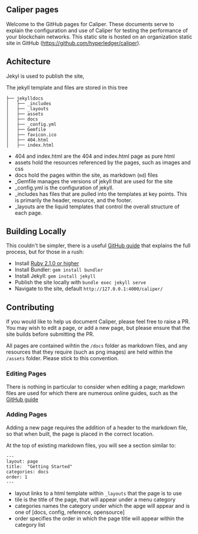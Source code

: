 ## Caliper pages

Welcome to the GitHub pages for Caliper. These documents serve to explain the configuration and use of Caliper for testing the performance of your blockchain networks. This static site is hosted on an organization static site in GitHub (https://github.com/hyperledger/caliper).

## Achitecture
Jekyl is used to publish the site,

The jekyll template and files are stored in this tree

```
├── jekylldocs
│   ├── _includes
│   ├── _layouts
│   ├── assets
│   ├── docs
│   ├── _config.yml
│   ├── Gemfile
│   ├── favicon.ico
│   ├── 404.html
│   ├── index.html
```

* 404 and index.html are the 404 and index.html page as pure html
* assets hold the resources referenced by the pages, such as images and css
* docs hold the pages within the site, as markdown (`md`) files
* \_Gemfile manages the versions of jekyll that are used for the site
* \_config.yml is the configuration of jekyll.
* \_includes has files that are pulled into the templates at key points. This is primarily the header, resource, and the footer.
* \_layouts are the liquid templates that control the overall structure of each page.

## Building Locally
This couldn't be simpler, there is a useful [GitHub guide](https://help.github.com/articles/setting-up-your-github-pages-site-locally-with-jekyll/) that explains the full process, but for those in a rush:

* Install [Ruby 2.1.0 or higher](https://www.ruby-lang.org/en/downloads/)
* Install Bundler: `gem install bundler`
* Install Jekyll: `gem install jekyll`
* Publish the site locally with `bundle exec jekyll serve`
* Navigate to the site, default `http://127.0.0.1:4000/caliper/`

## Contributing

If you would like to help us document Caliper, please feel free to raise a PR. You may wish to edit a page, or add a new page, but please ensure that the site builds before submitting the PR.

All pages are contained wihtin the `/docs` folder as markdown files, and any resources that they require (such as png images) are held within the `/assets` folder. Please stick to this convention.

### Editing Pages

There is nothing in particular to consider when editing a page; markdown files are used for which there are numerous online guides, such as the [GitHub guide](https://guides.github.com/features/mastering-markdown/)

### Adding Pages

Adding a new page requires the addition of a header to the markdown file, so that when built, the page is placed in the correct location.

At the top of existing markdown files, you will see a section similar to:

```
---
layout: page
title:  "Getting Started"
categories: docs
order: 1
---
```

* layout links to a html template within `_layouts` that the page is to use
* tile is the title of the page, that will appear under a menu category
* categories names the category under which the apge will appear and is one of [docs, config, reference, opensource]
* order specifies the order in which the page title will appear within the category list
